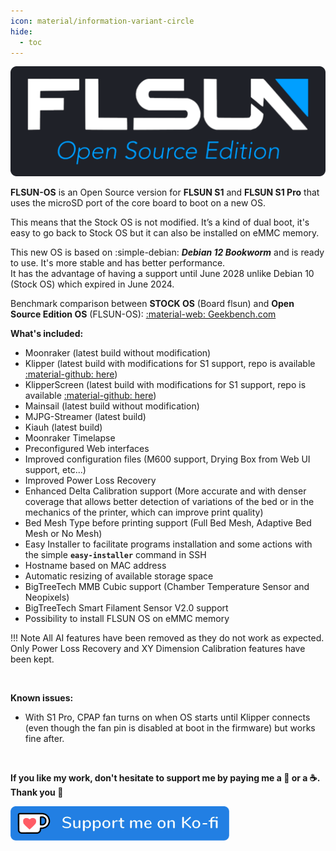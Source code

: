 ```yaml
---
icon: material/information-variant-circle
hide:
  - toc
---
```


<img width="700" src="../assets/images/home.png">

**FLSUN-OS** is an Open Source version for **FLSUN S1** and **FLSUN S1 Pro** that uses the microSD port of the core board to boot on a new OS.

This means that the Stock OS is not modified. It’s a kind of dual boot, it's easy to go back to Stock OS but it can also be installed on eMMC memory.

This new OS is based on :simple-debian: ***Debian 12 Bookworm*** and is ready to use. It's more stable and has better performance.<br />
It has the advantage of having a support until June 2028 unlike Debian 10 (Stock OS) which expired in June 2024.

Benchmark comparison between **STOCK OS** (Board flsun) and **Open Source Edition OS** (FLSUN-OS): <a href="https://browser.geekbench.com/v5/cpu/compare/22823940?baseline=22823878">:material-web: Geekbench.com</a>

**What's included:**

  - Moonraker (latest build without modification)<br />
  - Klipper (latest build with modifications for S1 support, repo is available <a href="https://github.com/Guilouz/Klipper-Flsun-S1">:material-github: here</a>)<br />
  - KlipperScreen (latest build with modifications for S1 support, repo is available <a href="https://github.com/Guilouz/KlipperScreen-Flsun-S1">:material-github: here</a>)<br />
  - Mainsail (latest build without modification)<br />
  - MJPG-Streamer (latest build)<br />
  - Kiauh (latest build)<br />
  - Moonraker Timelapse<br />
  - Preconfigured Web interfaces<br />
  - Improved configuration files (M600 support, Drying Box from Web UI support, etc...)<br />
  - Improved Power Loss Recovery<br />
  - Enhanced Delta Calibration support (More accurate and with denser coverage that allows better detection of variations of the bed or in the mechanics of the printer, which can improve print quality)<br />
  - Bed Mesh Type before printing support (Full Bed Mesh, Adaptive Bed Mesh or No Mesh)<br />
  - Easy Installer to facilitate programs installation and some actions with the simple **`easy-installer`** command in SSH
  - Hostname based on MAC address<br />
  - Automatic resizing of available storage space<br />
  - BigTreeTech MMB Cubic support (Chamber Temperature Sensor and Neopixels)<br />
  - BigTreeTech Smart Filament Sensor V2.0 support<br />
  - Possibility to install FLSUN OS on eMMC memory<br />

!!! Note
    All AI features have been removed as they do not work as expected.<br />Only Power Loss Recovery and XY Dimension Calibration features have been kept.

<br />

**Known issues:**

- With S1 Pro, CPAP fan turns on when OS starts until Klipper connects (even though the fan pin is disabled at boot in the firmware) but works fine after.

<br />

**If you like my work, don't hesitate to support me by paying me a 🍺 or a ☕. Thank you 🙂**

<a href="https://ko-fi.com/guilouz" target="_blank"><img width="350" src="../assets/images/ko-fi.png"></a>
